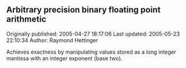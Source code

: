 ## Arbitrary precision binary floating point arithmetic

Originally published: 2005-04-27 18:17:06
Last updated: 2005-05-23 22:10:34
Author: Raymond Hettinger

Achieves exactness by manipulating values stored as a long integer mantissa with an integer exponent (base two).
